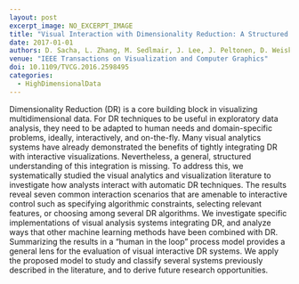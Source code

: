 ```yaml
---
layout: post
excerpt_image: NO_EXCERPT_IMAGE
title: "Visual Interaction with Dimensionality Reduction: A Structured Literature Analysis"
date: 2017-01-01
authors: D. Sacha, L. Zhang, M. Sedlmair, J. Lee, J. Peltonen, D. Weiskopf, S. North & D. Keim
venue: "IEEE Transactions on Visualization and Computer Graphics"
doi: 10.1109/TVCG.2016.2598495
categories:
  - HighDimensionalData
---
```

Dimensionality Reduction (DR) is a core building block in visualizing multidimensional data. For DR techniques to be useful in exploratory data analysis, they need to be adapted to human needs and domain-specific problems, ideally, interactively, and on-the-fly. Many visual analytics systems have already demonstrated the benefits of tightly integrating DR with interactive visualizations. Nevertheless, a general, structured understanding of this integration is missing. To address this, we systematically studied the visual analytics and visualization literature to investigate how analysts interact with automatic DR techniques. The results reveal seven common interaction scenarios that are amenable to interactive control such as specifying algorithmic constraints, selecting relevant features, or choosing among several DR algorithms. We investigate specific implementations of visual analysis systems integrating DR, and analyze ways that other machine learning methods have been combined with DR. Summarizing the results in a “human in the loop” process model provides a general lens for the evaluation of visual interactive DR systems. We apply the proposed model to study and classify several systems previously described in the literature, and to derive future research opportunities.
